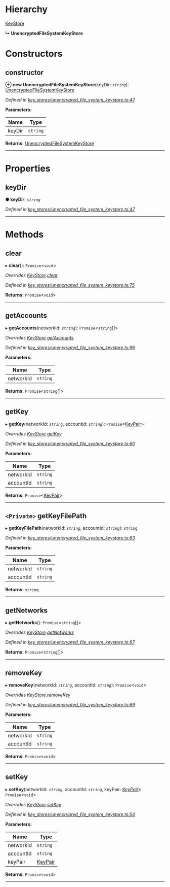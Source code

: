 

# Hierarchy

 [KeyStore](_key_stores_keystore_.keystore.md)

**↳ UnencryptedFileSystemKeyStore**

# Constructors

<a id="constructor"></a>

##  constructor

⊕ **new UnencryptedFileSystemKeyStore**(keyDir: *`string`*): [UnencryptedFileSystemKeyStore](_key_stores_unencrypted_file_system_keystore_.unencryptedfilesystemkeystore.md)

*Defined in [key_stores/unencrypted_file_system_keystore.ts:47](https://github.com/nearprotocol/nearlib/blob/b17214a/src.ts/key_stores/unencrypted_file_system_keystore.ts#L47)*

**Parameters:**

| Name | Type |
| ------ | ------ |
| keyDir | `string` |

**Returns:** [UnencryptedFileSystemKeyStore](_key_stores_unencrypted_file_system_keystore_.unencryptedfilesystemkeystore.md)

___

# Properties

<a id="keydir"></a>

##  keyDir

**● keyDir**: *`string`*

*Defined in [key_stores/unencrypted_file_system_keystore.ts:47](https://github.com/nearprotocol/nearlib/blob/b17214a/src.ts/key_stores/unencrypted_file_system_keystore.ts#L47)*

___

# Methods

<a id="clear"></a>

##  clear

▸ **clear**(): `Promise`<`void`>

*Overrides [KeyStore](_key_stores_keystore_.keystore.md).[clear](_key_stores_keystore_.keystore.md#clear)*

*Defined in [key_stores/unencrypted_file_system_keystore.ts:75](https://github.com/nearprotocol/nearlib/blob/b17214a/src.ts/key_stores/unencrypted_file_system_keystore.ts#L75)*

**Returns:** `Promise`<`void`>

___
<a id="getaccounts"></a>

##  getAccounts

▸ **getAccounts**(networkId: *`string`*): `Promise`<`string`[]>

*Overrides [KeyStore](_key_stores_keystore_.keystore.md).[getAccounts](_key_stores_keystore_.keystore.md#getaccounts)*

*Defined in [key_stores/unencrypted_file_system_keystore.ts:96](https://github.com/nearprotocol/nearlib/blob/b17214a/src.ts/key_stores/unencrypted_file_system_keystore.ts#L96)*

**Parameters:**

| Name | Type |
| ------ | ------ |
| networkId | `string` |

**Returns:** `Promise`<`string`[]>

___
<a id="getkey"></a>

##  getKey

▸ **getKey**(networkId: *`string`*, accountId: *`string`*): `Promise`<[KeyPair](_utils_key_pair_.keypair.md)>

*Overrides [KeyStore](_key_stores_keystore_.keystore.md).[getKey](_key_stores_keystore_.keystore.md#getkey)*

*Defined in [key_stores/unencrypted_file_system_keystore.ts:60](https://github.com/nearprotocol/nearlib/blob/b17214a/src.ts/key_stores/unencrypted_file_system_keystore.ts#L60)*

**Parameters:**

| Name | Type |
| ------ | ------ |
| networkId | `string` |
| accountId | `string` |

**Returns:** `Promise`<[KeyPair](_utils_key_pair_.keypair.md)>

___
<a id="getkeyfilepath"></a>

## `<Private>` getKeyFilePath

▸ **getKeyFilePath**(networkId: *`string`*, accountId: *`string`*): `string`

*Defined in [key_stores/unencrypted_file_system_keystore.ts:83](https://github.com/nearprotocol/nearlib/blob/b17214a/src.ts/key_stores/unencrypted_file_system_keystore.ts#L83)*

**Parameters:**

| Name | Type |
| ------ | ------ |
| networkId | `string` |
| accountId | `string` |

**Returns:** `string`

___
<a id="getnetworks"></a>

##  getNetworks

▸ **getNetworks**(): `Promise`<`string`[]>

*Overrides [KeyStore](_key_stores_keystore_.keystore.md).[getNetworks](_key_stores_keystore_.keystore.md#getnetworks)*

*Defined in [key_stores/unencrypted_file_system_keystore.ts:87](https://github.com/nearprotocol/nearlib/blob/b17214a/src.ts/key_stores/unencrypted_file_system_keystore.ts#L87)*

**Returns:** `Promise`<`string`[]>

___
<a id="removekey"></a>

##  removeKey

▸ **removeKey**(networkId: *`string`*, accountId: *`string`*): `Promise`<`void`>

*Overrides [KeyStore](_key_stores_keystore_.keystore.md).[removeKey](_key_stores_keystore_.keystore.md#removekey)*

*Defined in [key_stores/unencrypted_file_system_keystore.ts:69](https://github.com/nearprotocol/nearlib/blob/b17214a/src.ts/key_stores/unencrypted_file_system_keystore.ts#L69)*

**Parameters:**

| Name | Type |
| ------ | ------ |
| networkId | `string` |
| accountId | `string` |

**Returns:** `Promise`<`void`>

___
<a id="setkey"></a>

##  setKey

▸ **setKey**(networkId: *`string`*, accountId: *`string`*, keyPair: *[KeyPair](_utils_key_pair_.keypair.md)*): `Promise`<`void`>

*Overrides [KeyStore](_key_stores_keystore_.keystore.md).[setKey](_key_stores_keystore_.keystore.md#setkey)*

*Defined in [key_stores/unencrypted_file_system_keystore.ts:54](https://github.com/nearprotocol/nearlib/blob/b17214a/src.ts/key_stores/unencrypted_file_system_keystore.ts#L54)*

**Parameters:**

| Name | Type |
| ------ | ------ |
| networkId | `string` |
| accountId | `string` |
| keyPair | [KeyPair](_utils_key_pair_.keypair.md) |

**Returns:** `Promise`<`void`>

___

